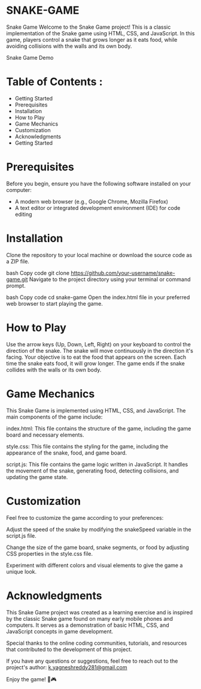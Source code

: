 # SNAKE-GAME
Snake Game 
Welcome to the Snake Game project! This is a classic implementation of the Snake game using HTML, CSS, and JavaScript. In this game, players control a snake that grows longer as it eats food, while avoiding collisions with the walls and its own body.

Snake Game Demo

# Table of Contents : 
- Getting Started
- Prerequisites
- Installation
- How to Play
- Game Mechanics
- Customization
- Acknowledgments
- Getting Started


# Prerequisites
 Before you begin, ensure you have the following software installed on your computer:

- A modern web browser (e.g., Google Chrome, Mozilla Firefox)
- A text editor or integrated development environment (IDE) for code editing

# Installation
Clone the repository to your local machine or download the source code as a ZIP file.

bash
Copy code
git clone https://github.com/your-username/snake-game.git
Navigate to the project directory using your terminal or command prompt.

bash
Copy code
cd snake-game
Open the index.html file in your preferred web browser to start playing the game.

# How to Play
Use the arrow keys (Up, Down, Left, Right) on your keyboard to control the direction of the snake.
The snake will move continuously in the direction it's facing.
Your objective is to eat the food that appears on the screen. Each time the snake eats food, it will grow longer.
The game ends if the snake collides with the walls or its own body.

# Game Mechanics

This Snake Game is implemented using HTML, CSS, and JavaScript. The main components of the game include:

index.html: This file contains the structure of the game, including the game board and necessary elements.

style.css: This file contains the styling for the game, including the appearance of the snake, food, and game board.

script.js: This file contains the game logic written in JavaScript. It handles the movement of the snake, generating food, detecting collisions, and updating the game state.

# Customization
Feel free to customize the game according to your preferences:

Adjust the speed of the snake by modifying the snakeSpeed variable in the script.js file.

Change the size of the game board, snake segments, or food by adjusting CSS properties in the style.css file.

Experiment with different colors and visual elements to give the game a unique look.

# Acknowledgments
This Snake Game project was created as a learning exercise and is inspired by the classic Snake game found on many early mobile phones and computers. It serves as a demonstration of basic HTML, CSS, and JavaScript concepts in game development.

Special thanks to the online coding communities, tutorials, and resources that contributed to the development of this project.

If you have any questions or suggestions, feel free to reach out to the project's author: k.yagneshreddy281@gmail.com

Enjoy the game! 🐍🎮
